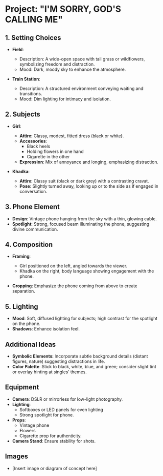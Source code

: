 # Project: "I'M SORRY, GOD'S CALLING ME"

## 1. Setting Choices
- **Field**: 
  - Description: A wide-open space with tall grass or wildflowers, symbolizing freedom and distraction. 
  - Mood: Dark, moody sky to enhance the atmosphere.
  
- **Train Station**: 
  - Description: A structured environment conveying waiting and transitions. 
  - Mood: Dim lighting for intimacy and isolation.

## 2. Subjects
- **Girl**:
  - **Attire**: Classy, modest, fitted dress (black or white).
  - **Accessories**: 
    - Black heels
    - Holding flowers in one hand
    - Cigarette in the other
  - **Expression**: Mix of annoyance and longing, emphasizing distraction.

- **Khadka**:
  - **Attire**: Classy suit (black or dark grey) with a contrasting cravat.
  - **Pose**: Slightly turned away, looking up or to the side as if engaged in conversation.

## 3. Phone Element
- **Design**: Vintage phone hanging from the sky with a thin, glowing cable.
- **Spotlight**: Strong, focused beam illuminating the phone, suggesting divine communication.

## 4. Composition
- **Framing**: 
  - Girl positioned on the left, angled towards the viewer.
  - Khadka on the right, body language showing engagement with the phone.
  
- **Cropping**: Emphasize the phone coming from above to create separation.

## 5. Lighting
- **Mood**: Soft, diffused lighting for subjects; high contrast for the spotlight on the phone.
- **Shadows**: Enhance isolation feel.

## Additional Ideas
- **Symbolic Elements**: Incorporate subtle background details (distant figures, nature) suggesting distractions in life.
- **Color Palette**: Stick to black, white, blue, and green; consider slight tint or overlay hinting at singles' themes.

## Equipment
- **Camera**: DSLR or mirrorless for low-light photography.
- **Lighting**: 
  - Softboxes or LED panels for even lighting
  - Strong spotlight for phone.
- **Props**: 
  - Vintage phone
  - Flowers
  - Cigarette prop for authenticity.
- **Camera Stand**: Ensure stability for shots.

## Images
- [Insert image or diagram of concept here]





